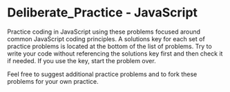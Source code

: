 # Deliberate_Practice - JavaScript

Practice coding in JavaScript using these problems focused around common JavaScript coding principles. A solutions key for each set of practice problems is located at the bottom of the list of problems. Try to write your code without referencing the solutions key first and then check it if needed. If you use the key, start the problem over. 

Feel free to suggest additional practice problems and to fork these problems for your own practice.
